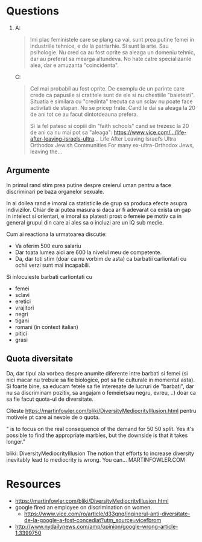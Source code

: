 # Questions
1. A: 
    > Imi plac feministele care se plang ca vai, sunt prea putine femei in industriile tehnice, e de la patriarhie. Si sunt la arte. Sau psihologie. Nu cred ca au fost oprite sa aleaga un domeniu tehnic, dar au preferat sa mearga altundeva.
No hate catre specializarile alea, dar e amuzanta "coincidenta".
   
   C: 
   >Cel mai probabil au fost oprite. De exemplu de un parinte care crede ca papusile si cratitele sunt de ele si nu chestiile "baietesti".
   > Situatia e similara cu "credinta" trecuta ca un sclav nu poate face activitati de stapan. Nu se pricep frate. Cand le dai sa aleaga la 20 de ani tot ce au facut dintotdeauna prefera.
   >
   > Si la fel patesc si copiii din "faith schools" cand se trezesc la 20 de ani ca nu mai pot sa "aleaga": https://www.vice.com/.../life-after-leaving-israels-ultra...
   > Life After Leaving Israel’s Ultra Orthodox Jewish Communities
   > For many ex-ultra-Orthodox Jews, leaving the…

## Argumente  
In primul rand stim prea putine despre creierul uman pentru a face discriminari pe baza organelor sexuale.

In al doilea rand e imoral ca statisticile de grup sa produca efecte asupra indivizilor. Chiar de ai putea masura si daca ar fi adevarat ca exista un gap in intelect si orientari, e imoral sa platesti prost o femeie pe motiv ca in general grupul din care ai ales sa o incluzi are un IQ sub medie.

Cum ai reactiona la urmatoarea discutie:
- Va oferim 500 euro salariu
- Dar toata lumea aici are 600 la nivelul meu de competente.
- Da, dar toti stim (doar ca nu vorbim de asta) ca barbatii carliontati cu ochii verzi sunt mai incapabili.

Si inlocuieste barbati carliontati cu
- femei
- sclavi
- eretici
- vrajitori
- negri
- tigani
- romani (in context italian)
- pitici
- grasi

## Quota diversitate
Da, dar tipul ala vorbea despre anumite diferente intre barbati si femei (si nici macar nu trebuie sa fie biologice, pot sa fie culturale in momentul asta). Si foarte bine, sa educam fetele sa fie interesate de lucruri de "barbati", dar nu sa discriminam pozitiv, sa angajam o femeie(sau negru, evreu, ..) doar ca sa fie facut quota-ul de diversitate.

Citeste https://martinfowler.com/bliki/DiversityMediocrityIllusion.html pentru motivele pt care ai nevoie de o quota.

" is to focus on the real consequence of the demand for 50:50 split. Yes it's possible to find the appropriate marbles, but the downside is that it takes longer."

bliki: DiversityMediocrityIllusion
The notion that efforts to increase diversity inevitably lead to mediocrity is wrong. You can…
MARTINFOWLER.COM




# Resources
- https://martinfowler.com/bliki/DiversityMediocrityIllusion.html
- google fired an employee on discrimination on women.
  - https://www.vice.com/ro/article/d33gnq/inginerul-anti-diversitate-de-la-google-a-fost-concediat?utm_source=vicefbrom
- http://www.nydailynews.com/amp/opinion/google-wrong-article-1.3399750